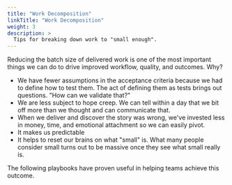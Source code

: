 ```yaml
---
title: "Work Decomposition"
linkTitle: "Work Decomposition"
weight: 3
description: >
  Tips for breaking down work to "small enough".
---
```


Reducing the batch size of delivered work is one of the most important things we can do to drive improved workflow,
quality, and outcomes. Why?

- We have fewer assumptions in the acceptance criteria because we had to define how to test them. The act of defining them as tests brings out questions. "How can we validate that?"
- We are less subject to hope creep. We can tell within a day that we bit off more than we thought and can communicate that.
- When we deliver and discover the story was wrong, we've invested less in money, time, and emotional attachment so we can easily pivot.
- It makes us predictable
- It helps to reset our brains on what "small" is. What many people consider small turns out to be massive once they see what small really is.

The following playbooks have proven useful in helping teams achieve this outcome.
